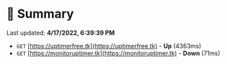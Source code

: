 # 📖 Summary
Last updated: **4/17/2022, 6:39:39 PM**

- `GET` [https://uptimerfree.tk](https://uptimerfree.tk) - **Up** (4363ms)
- `GET` [https://monitoruptimer.tk](https://monitoruptimer.tk) - **Down** (71ms)
